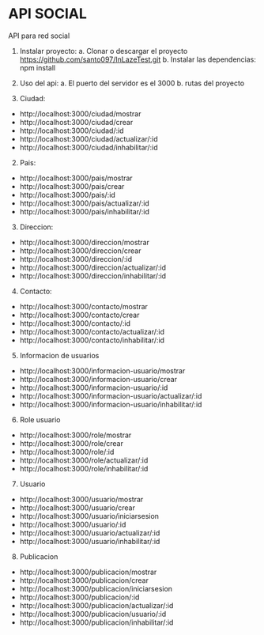 # API SOCIAL
API para red social

1. Instalar proyecto:
a. Clonar o descargar el proyecto https://github.com/santo097/InLazeTest.git
b. Instalar las dependencias: npm install

2. Uso del api:
a. El puerto del servidor es el 3000
b. rutas del proyecto

1. Ciudad:
- http://localhost:3000/ciudad/mostrar
- http://localhost:3000/ciudad/crear
- http://localhost:3000/ciudad/:id
- http://localhost:3000/ciudad/actualizar/:id
- http://localhost:3000/ciudad/inhabilitar/:id

2. Pais:
- http://localhost:3000/pais/mostrar
- http://localhost:3000/pais/crear
- http://localhost:3000/pais/:id
- http://localhost:3000/pais/actualizar/:id
- http://localhost:3000/pais/inhabilitar/:id

3. Direccion:
- http://localhost:3000/direccion/mostrar
- http://localhost:3000/direccion/crear
- http://localhost:3000/direccion/:id
- http://localhost:3000/direccion/actualizar/:id
- http://localhost:3000/direccion/inhabilitar/:id

4. Contacto:
- http://localhost:3000/contacto/mostrar
- http://localhost:3000/contacto/crear
- http://localhost:3000/contacto/:id
- http://localhost:3000/contacto/actualizar/:id
- http://localhost:3000/contacto/inhabilitar/:id

5. Informacion de usuarios
- http://localhost:3000/informacion-usuario/mostrar
- http://localhost:3000/informacion-usuario/crear
- http://localhost:3000/informacion-usuario/:id
- http://localhost:3000/informacion-usuario/actualizar/:id
- http://localhost:3000/informacion-usuario/inhabilitar/:id

6. Role usuario
- http://localhost:3000/role/mostrar
- http://localhost:3000/role/crear
- http://localhost:3000/role/:id
- http://localhost:3000/role/actualizar/:id
- http://localhost:3000/role/inhabilitar/:id

7. Usuario
- http://localhost:3000/usuario/mostrar
- http://localhost:3000/usuario/crear
- http://localhost:3000/usuario/iniciarsesion
- http://localhost:3000/usuario/:id
- http://localhost:3000/usuario/actualizar/:id
- http://localhost:3000/usuario/inhabilitar/:id

8. Publicacion
- http://localhost:3000/publicacion/mostrar
- http://localhost:3000/publicacion/crear
- http://localhost:3000/publicacion/iniciarsesion
- http://localhost:3000/publicacion/:id
- http://localhost:3000/publicacion/actualizar/:id
- http://localhost:3000/publicacion/usuario/:id
- http://localhost:3000/publicacion/inhabilitar/:id

